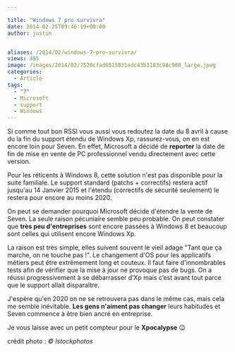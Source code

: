 ```yaml
---

title: "Windows 7 pro survivra"
date: 2014-02-25T09:46:19+00:00
author: justin


aliases: /2014/02/windows-7-pro-survivra/
views: 485
image: /images/2014/02/7520cfad6515831edc43b3183c98c968_large.jpeg
categories:
  - Article
tags:
  - "7"
  - Microsoft
  - support
  - Windows
---
```

Si comme tout bon RSSI vous aussi vous redoutez la date du 8 avril à cause du la fin du support étendu de Windows Xp, rassurez-vous, on en est encore loin pour Seven. En effet, Microsoft a décidé de **reporter** la date de fin de mise en vente de PC professionnel vendu directement avec cette version.

Pour les réticents à Windows 8, cette solution n'est pas disponible pour la suite familiale. Le support standard (patchs + correctifs) restera actif jusqu'au 14 Janvier 2015 et l'étendu (correctifs de sécurité seulement) le restera pour encore au moins 2020.

On peut se demander pourquoi Microsoft décide d'étendre la vente de Seven. La seule raison pécuniaire semble peu probable. On peut constater que **très peu d'entreprises** sont encore passées à Windows 8 et beaucoup sont celles qui utilisent encore Windows Xp.

La raison est très simple, elles suivent souvent le vieil adage "Tant que ça marche, on ne touche pas !". Le changement d'OS pour les applicatifs métiers peut être extrêmement long et couteux. Il faut faire d'innombrables tests afin de vérifier que la mise à jour ne provoque pas de bugs. On a réussi progressivement à se débarrasser d’Xp mais c’est avant tout parce que le support allait disparaître.

J'espère qu'en 2020 on ne se retrouvera pas dans le même cas, mais cela me semble inévitable. **Les gens n'aiment pas changer** leurs habitudes et Seven commence à être bien ancré en entreprise.

Je vous laisse avec un petit compteur pour le **Xpocalypse** 😉



crédit photo : _© Istockphotos_
